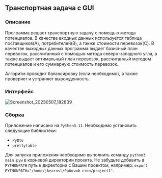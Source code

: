 ## Транспортная задача с GUI

### Описание

Программа решает транспортную задачу с помощью метода потенциалов. В качестве входных данных используется 
таблица поставщиков(A), потребителей(B), а также стоимости перевозок(C). В качестве выходных данных
программа выдает базисный план перевозок, рассчитанный с помощью метода северо-западного угла, а также 
выдает оптимальный план перевозок, рассчитанный методом потенциалов и его суммарную стоимость перевозок.

Алгоритм проводит балансировку (если необходимо), а также проверяет и устраняет вырожденность.

### Интерфейс


![Screenshot_20230507_182839](https://user-images.githubusercontent.com/76239707/236687057-c34c02e9-053e-4815-80df-2882ed0c219f.png)


### Сборка

Приложение написано на `Python3.11`. Необходимо установить следующие библиотеки:

- `PyQt6`
- `prettytable`

Для запуска приложения необходимо выполнить команду `python3 main.pyw` в корневой директории проекта. 
Не забудьте добавить в `PYTHONPATH` путь к директории с Вашим проектом,
например: `export PYTHONPATH="/home/jkearnsl/Рабочий стол/project1"`.